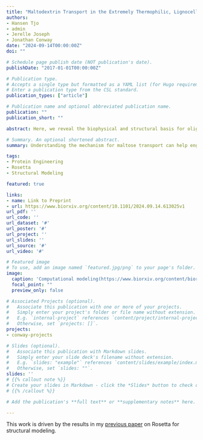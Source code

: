 ```yaml
---
title: "Maltodextrin Transport in the Extremely Thermophilic, Lignocellulose Degrading Bacterium Anaerocellum bescii"
authors:
- Hansen Tjo
- admin
- Jerelle Joseph
- Jonathan Conway
date: "2024-09-14T00:00:00Z"
doi: ""

# Schedule page publish date (NOT publication's date).
publishDate: "2017-01-01T00:00:00Z"

# Publication type.
# Accepts a single type but formatted as a YAML list (for Hugo requirements).
# Enter a publication type from the CSL standard.
publication_types: ["article"]

# Publication name and optional abbreviated publication name.
publication: ""
publication_short: ""

abstract: Here, we reveal the biophysical and structural basis for oligosaccharide transport by two maltodextrin ABC transporters in A. bescii. This is the first biophysical characterization of carbohydrate uptake in this organism and establishes a workflow for characterizing other oligosaccharide transporters in A. bescii and similar lignocellulosic thermophiles of interest for lignocellulosic bioprocessing. By deciphering the mechanisms underlying high affinity sugar uptake in A. bescii, we shed light on an underexplored step between extracellular lignocellulose degradation and intracellular conversion of sugars to metabolic products. This understanding will expand opportunities for harnessing sugar transport in thermophiles to reshape lignocellulose bioprocessing as part of a renewable bioeconomy.

# Summary. An optional shortened abstract.
summary: Understanding the mechanism for maltose transport can help engineer thermophilic organisms for biofuel production!

tags:
- Protein Engineering
- Rosetta
- Structural Modeling

featured: true

links:
- name: Link to Preprint
- url: https://www.biorxiv.org/content/10.1101/2024.09.14.613025v1
url_pdf: ''
url_code: ''
url_dataset: '#'
url_poster: '#'
url_project: ''
url_slides: ''
url_source: '#'
url_video: '#'

# Featured image
# To use, add an image named `featured.jpg/png` to your page's folder. 
image:
  caption: 'Computational modeling(https://www.biorxiv.org/content/biorxiv/early/2024/09/14/2024.09.14.613025/F6.medium.gif)'
  focal_point: ""
  preview_only: false

# Associated Projects (optional).
#   Associate this publication with one or more of your projects.
#   Simply enter your project's folder or file name without extension.
#   E.g. `internal-project` references `content/project/internal-project/index.md`.
#   Otherwise, set `projects: []`.
projects:
- conway-projects

# Slides (optional).
#   Associate this publication with Markdown slides.
#   Simply enter your slide deck's filename without extension.
#   E.g. `slides: "example"` references `content/slides/example/index.md`.
#   Otherwise, set `slides: ""`.
slides: ''
# {{% callout note %}}
# Create your slides in Markdown - click the *Slides* button to check out the example.
# {{% /callout %}}

# Add the publication's **full text** or **supplementary notes** here. You can use rich formatting such as including [code, math, and images](https://docs.hugoblox.com/content/writing-markdown-latex/).

---
```

This work is driven by the results in my [previous paper](/publication/memb-wires/) on Rosetta for structural modeling.

